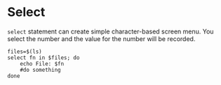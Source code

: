 # Select
`select` statement can create simple character-based screen menu.
You select the number and the value for the number will be recorded.

```
files=$(ls)
select fn in $files; do
    echo File: $fn
    #do something
done
```
